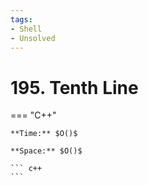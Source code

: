 ```yaml
---
tags:
- Shell
- Unsolved
---
```



# 195. Tenth Line

=== "C++"

    **Time:** $O()$

    **Space:** $O()$

    ``` c++
    ```